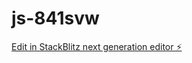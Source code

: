 # js-841svw

[Edit in StackBlitz next generation editor ⚡️](https://stackblitz.com/~/github.com/figoinvia2001/js-841svw)